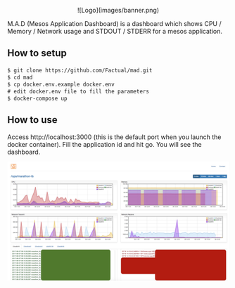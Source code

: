 <p align="center">
  ![Logo](images/banner.png)
</p>
M.A.D (Mesos Application Dashboard) is a dashboard which shows CPU / Memory / Network usage and STDOUT / STDERR for a mesos application.

## How to setup

```
$ git clone https://github.com/Factual/mad.git
$ cd mad
$ cp docker.env.example docker.env
# edit docker.env file to fill the parameters
$ docker-compose up
```

## How to use

Access http://localhost:3000 (this is the default port when you launch the docker container). Fill the application id and hit go. You will see the dashboard.

![screenshot](public/images/screenshot.jpeg)
